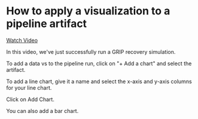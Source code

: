 # How to apply a visualization to a pipeline artifact

[Watch Video](http://help.openfido.org/assets/data_visualization.mp4)

In this video, we've just successfully run a GRIP recovery simulation.

To add a data vs to the pipeline run, click on "+ Add a chart" and select the artifact.

To add a line chart, give it a name and select the x-axis and y-axis columns for your line chart.

Click on Add Chart.

You can also add a bar chart.
